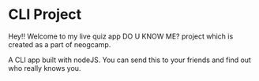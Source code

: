 # CLI Project 

Hey!! Welcome to my live quiz app DO U KNOW ME? project which is created as a part of neogcamp. 

A CLI app built with nodeJS. You can send this to your friends and find out who really knows you.